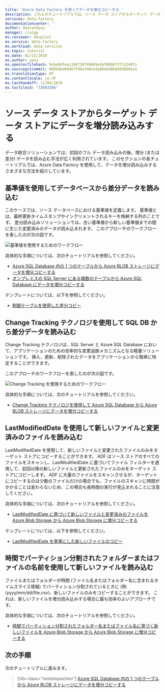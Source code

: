 ```yaml
---
title: 'Azure Data Factory を使ってデータを増分コピーする '
description: これらのチュートリアルでは、ソース データ ストアからターゲット データ ストアにデータを増分コピーする方法について説明します。 1 つ目は、単一のテーブルからデータをコピーするものです。
services: data-factory
documentationcenter: ''
author: dearandyxu
manager: craigg
ms.reviewer: douglasl
ms.service: data-factory
ms.workload: data-services
ms.topic: tutorial
ms.date: 01/22/2018
ms.author: yexu
ms.openlocfilehash: 9cbe9dfea116df30f49b89e2e59886f2f112487c
ms.sourcegitcommit: 609d4bdb0467fd0af40e14a86eb40b9d03669ea1
ms.translationtype: HT
ms.contentlocale: ja-JP
ms.lasthandoff: 11/06/2019
ms.locfileid: "73683366"
---
```

# <a name="incrementally-load-data-from-a-source-data-store-to-a-destination-data-store"></a>ソース データ ストアからターゲット データ ストアにデータを増分読み込みする

データ統合ソリューションでは、初回のフル データ読み込みの後、増分 (または差分) データを読み込む手法が広く利用されています。 このセクションの各チュートリアルでは、Azure Data Factory を使用して、データを増分読み込みするさまざまな方法を紹介しています。

## <a name="delta-data-loading-from-database-by-using-a-watermark"></a>基準値を使用してデータベースから差分データを読み込む
このケースでは、ソース データベースにおける基準値を定義します。 基準値とは、最終更新タイムスタンプやインクリメントされるキーを格納する列のことです。 差分読み込みソリューションでは、古い基準値から新しい基準値までの間に生じた変更済みのデータが読み込まれます。 このアプローチのワークフローを表したのが次の図です。 

![基準値を使用するためのワークフロー](media/tutorial-incremental-copy-overview/workflow-using-watermark.png)

具体的な手順については、次のチュートリアルを参照してください。 
- [Azure SQL Database 内の 1 つのテーブルから Azure BLOB ストレージにデータを増分コピーする](tutorial-incremental-copy-powershell.md)
- [オンプレミスの SQL Server にある複数のテーブルから Azure SQL Database にデータを増分コピーする](tutorial-incremental-copy-multiple-tables-powershell.md)

テンプレートについては、以下を参照してください。
- [制御テーブルを使用した差分コピー](solution-template-delta-copy-with-control-table.md)

## <a name="delta-data-loading-from-sql-db-by-using-the-change-tracking-technology"></a>Change Tracking テクノロジを使用して SQL DB から差分データを読み込む
Change Tracking テクノロジは、SQL Server と Azure SQL Database において、アプリケーションのための効率的な変更追跡メカニズムとなる軽量ソリューションです。 挿入、更新、削除されたデータをアプリケーションから簡単に特定することができます。 

このアプローチのワークフローを表したのが次の図です。

![Change Tracking を使用するためのワークフロー](media/tutorial-incremental-copy-overview/workflow-using-change-tracking.png)

具体的な手順については、次のチュートリアルを参照してください。 <br/>
- [Change Tracking テクノロジを使用して Azure SQL Database から Azure BLOB ストレージにデータを増分コピーする](tutorial-incremental-copy-change-tracking-feature-powershell.md)

## <a name="loading-new-and-changed-files-only-by-using-lastmodifieddate"></a>LastModifiedDate を使用して新しいファイルと変更済みのファイルを読み込む
LastModifiedDate を使用して、新しいファイルと変更されたファイルのみをターゲット ストアにコピーすることができます。 ADF はソース ストアのすべてのファイルをスキャンし、LastModifiedDate に基づいてファイル フィルターを適用して、前回以降の新しいファイルと更新されたファイルのみをターゲット ストアにコピーします。  ADF に大量のファイルをスキャンさせるが、ターゲットにコピーするのは少数のファイルだけの場合でも、ファイルのスキャンに時間がかかることは変わらないため、この場合も長時間の実行が見込まれることに注意してください。   

具体的な手順については、次のチュートリアルを参照してください。 <br/>
- [LastModifiedDate に基づいて新しいファイルと変更済みのファイルを Azure Blob Storage から Azure Blob Storage に増分コピーする](tutorial-incremental-copy-lastmodified-copy-data-tool.md)

テンプレートについては、以下を参照してください。
- [LastModifiedDate を基準にした新しいファイルのコピー](solution-template-copy-new-files-lastmodifieddate.md)

## <a name="loading-new-files-only-by-using-time-partitioned-folder-or-file-name"></a>時間でパーティション分割されたフォルダーまたはファイルの名前を使用して新しいファイルを読み込む
ファイルまたはフォルダーが時間 (ファイル名またはフォルダー名に含まれるタイムスライス情報) でパーティション分割されているときに (例: /yyyy/mm/dd/file.csv)、新しいファイルのみをコピーすることができます。 これは、新しいファイルを増分読み込みする場合に最も効率のよいアプローチです。 

具体的な手順については、次のチュートリアルを参照してください。 <br/>
- [時間でパーティション分割されたフォルダー名またはファイル名に基づく新しいファイルを Azure Blob Storage から Azure Blob Storage に増分コピーする](tutorial-incremental-copy-partitioned-file-name-copy-data-tool.md)

## <a name="next-steps"></a>次の手順
次のチュートリアルに進みます。 

> [!div class="nextstepaction"]
>[Azure SQL Database 内の 1 つのテーブルから Azure BLOB ストレージにデータを増分コピーする](tutorial-incremental-copy-powershell.md)
